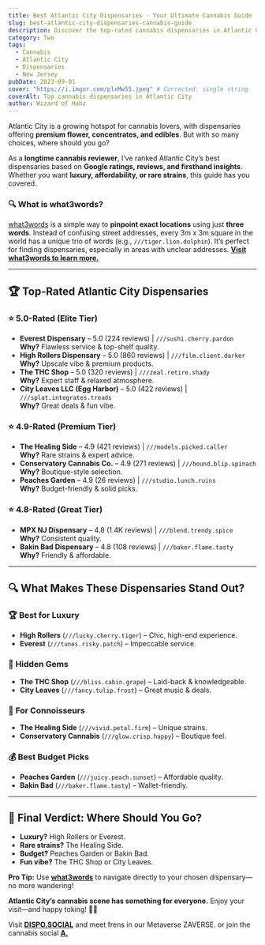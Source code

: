 ```yaml
---
title: Best Atlantic City Dispensaries - Your Ultimate Cannabis Guide
slug: best-atlantic-city-dispensaries-cannabis-guide
description: Discover the top-rated cannabis dispensaries in Atlantic City, from luxury picks to budget-friendly options. Perfect for tourists and locals!
category: Two 
tags:
  - Cannabis
  - Atlantic City
  - Dispensaries
  - New Jersey
pubDate: 2023-09-01
cover: "https://i.imgur.com/plxMw55.jpeg" # Corrected: single string
coverAlt: Top cannabis dispensaries in Atlantic City
author: Wizard of Hahz
---
```


Atlantic City is a growing hotspot for cannabis lovers, with dispensaries offering **premium flower, concentrates, and edibles**. But with so many choices, where should you go?  

As a **longtime cannabis reviewer**, I’ve ranked Atlantic City’s best dispensaries based on **Google ratings, reviews, and firsthand insights**. Whether you want **luxury, affordability, or rare strains**, this guide has you covered.  

### 🔍 **What is what3words?**  
[what3words](https://what3words.com) is a simple way to **pinpoint exact locations** using just **three words**. Instead of confusing street addresses, every 3m x 3m square in the world has a unique trio of words (e.g., `///tiger.lion.dolphin`). It’s perfect for finding dispensaries, especially in areas with unclear addresses. **[Visit what3words to learn more.](https://what3words.com)**  

---

## 🏆 Top-Rated Atlantic City Dispensaries  

### ⭐ **5.0-Rated (Elite Tier)**  
- **Everest Dispensary** – 5.0 (224 reviews) | `///sushi.cherry.pardon`  
  **Why?** Flawless service & top-shelf quality.  
- **High Rollers Dispensary** – 5.0 (860 reviews) | `///film.client.darker`  
  **Why?** Upscale vibe & premium products.  
- **The THC Shop** – 5.0 (320 reviews) | `///zeal.retire.shady`  
  **Why?** Expert staff & relaxed atmosphere.  
- **City Leaves LLC (Egg Harbor)** – 5.0 (422 reviews) | `///splat.integrates.treads`  
  **Why?** Great deals & fun vibe.  

### ⭐ **4.9-Rated (Premium Tier)**  
- **The Healing Side** – 4.9 (421 reviews) | `///models.picked.caller`  
  **Why?** Rare strains & expert advice.  
- **Conservatory Cannabis Co.** – 4.9 (271 reviews) | `///hound.blip.spinach`  
  **Why?** Boutique-style selection.  
- **Peaches Garden** – 4.9 (26 reviews) | `///studio.lunch.ruins`   
  **Why?** Budget-friendly & solid picks.  

### ⭐ **4.8-Rated (Great Tier)**  
- **MPX NJ Dispensary** – 4.8 (1.4K reviews) | `///blend.trendy.spice`  
  **Why?** Consistent quality.  
- **Bakin Bad Dispensary** – 4.8 (108 reviews) | `///baker.flame.tasty`  
  **Why?** Friendly & affordable.  

---

## 🔍 **What Makes These Dispensaries Stand Out?**  

### 🏆 **Best for Luxury**  
- **High Rollers** (`///lucky.cherry.tiger`) – Chic, high-end experience.  
- **Everest** (`///tunes.risky.patch`) – Impeccable service.  

### 💎 **Hidden Gems**  
- **The THC Shop** (`///bliss.cabin.grape`) – Laid-back & knowledgeable.  
- **City Leaves** (`///fancy.tulip.frost`) – Great music & deals.  

### 🌿 **For Connoisseurs**  
- **The Healing Side** (`///vivid.petal.firm`) – Unique strains.  
- **Conservatory Cannabis** (`///glow.crisp.happy`) – Boutique feel.  

### 💰 **Best Budget Picks**  
- **Peaches Garden** (`///juicy.peach.sunset`) – Affordable quality.  
- **Bakin Bad** (`///baker.flame.tasty`) – Wallet-friendly.  

---

## 🚀 **Final Verdict: Where Should You Go?**  
- **Luxury?** High Rollers or Everest.  
- **Rare strains?** The Healing Side.  
- **Budget?** Peaches Garden or Bakin Bad.  
- **Fun vibe?** The THC Shop or City Leaves.  

**Pro Tip:** Use **[what3words](https://what3words.com)** to navigate directly to your chosen dispensary—no more wandering!  

**Atlantic City’s cannabis scene has something for everyone.** Enjoy your visit—and happy toking! 🌿🔥  

Visit **[DISPO.SOCIAL](https://dispo.social)** and meet frens in our Metaverse ZAVERSE. or join the cannabis social **[A.](https://a.dispo.social)**